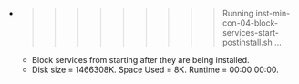 * >>>>>>>>> Running inst-min-con-04-block-services-start-postinstall.sh ...
  * Block services from starting after they are being installed.
  * Disk size = 1466308K. Space Used = 8K. Runtime = 00:00:00:00.
